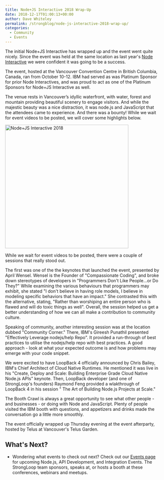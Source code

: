 ```yaml
---
title: Node+JS Interactive 2018 Wrap-Up
date: 2018-12-17T01:00:13+00:00
author: Dave Whiteley
permalink: /strongblog/node-js-interactive-2018-wrap-up/
categories:
  - Community
  - Events
---
```


The initial Node+JS Interactive has wrapped up and the event went quite nicely. Since the event was held at the same location as last year's [Node Interactive](https://strongloop.com/strongblog/node-interactive-2017-wrap-up/) we were confident it was going to be a success. 

The event, hosted at the Vancouver Convention Centre in British Columbia, Canada, ran from October 10-12. IBM had served as was Platinum Sponsor for prior Node Interactives, and was proud to act as one of the Platinum Sponsors for Node+JS Interactive as well.

The venue rests in Vancouver’s idyllic waterfront, with water, forest and mountain providing beautiful scenery to engage visitors. And while the majestic beauty was a nice distraction, it was node.js and JavaScript that the attendees came to experience. And there was a bounty! While we wait for event videos to be posted, we will cover some highlights below. 

<!--more-->
<img src="https://strongloop.com/blog-assets/2018/09/node+js-interactive.png" alt="Node+JS Interactive 2018" style="width: 400px"/>

While we wait for event videos to be posted, there were a couple of sessions that really stood out. 

The first was one of the the keynotes that launched the event, presented by April Wensel. Wensel is the Founder of  "Compassionate Coding", and broke down stereotypes of developers in "Programmers Don't Like People...or Do They?" While examining the various behaviours that programmers may exhibit, she stated "I don't believe in having role models, I believe in modeling specific behaviors that have an impact." She contrasted this with the alternative, stating, "Rather than worshiping an entire person who is flawed and will do toxic things as well". Overall, the session helped us get a better understanding of how we can all make a contribution to community culture.

Speaking of community, another interesting session was at the location dubbed "Community Corner." There, IBM's Gireesh Punathil presented "Effectively Leverage nodejs/help Repo". It provided a run-through of best practices to utilise the nodejs/help repo with best practices. A good approach - look at what your expected outcome is and how problems may emerge with your code snippet.

We were excited to have LoopBack 4 officially announced by Chris Bailey, IBM's Chief Architect of Cloud Native Runtimes. He mentioned it was live in his "Create, Deploy and Scale: Building Enterprise Grade Cloud Native Node.js APIs" keynote. Then, LoopBack developer (and one of StrongLoop's founders) Raymond Feng provided a wlakthrough of LoopBack 4 in his session "
The Art of Building Node.js Projects at Scale." 

The Booth Crawl is always a great opportunity to see what other people - and businesses - or doing with Node and JavaScript. Plenty of people visited the IBM booth with questions, and appetizers and drinks made the conversation go a little more smoothly.

The event officially wrapped up Thursday evening at the event afterparty, hosted by Telus at Vancouver's Telus Garden. 

## What's Next?

- Wondering what events to check out next? Check out our [Events page](https://strongloop.com/events/) for upcoming Node.js, API Development, and Integration Events. The StrongLoop team sponsors, speaks at, or hosts a booth at these conferences, webinars and meetups. 
